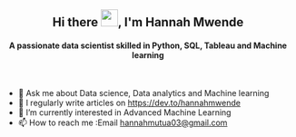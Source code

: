 
<h2 align="center">Hi there  <img src = "https://raw.githubusercontent.com/MartinHeinz/MartinHeinz/master/wave.gif" width="30px">, I'm Hannah Mwende</h2>
<h4 align="center">A passionate data scientist skilled in Python, SQL, Tableau and Machine learning</h4>
<br>


-  💬 Ask me about Data science, Data analytics and Machine learning
-  📝 I regularly  write articles on https://dev.to/hannahmwende
- 🌱 I’m currently interested in Advanced Machine Learning
- 📫 How to reach me :Email hannahmutua03@gmail.com

<!---
HannahMwende/HannahMwende is a ✨ special ✨ repository because its `README.md` (this file) appears on your GitHub profile.
You can click the Preview link to take a look at your changes.
--->
